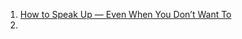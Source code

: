 1. [How to Speak Up — Even When You Don’t Want To](How%20to%20Speak%20Up%20—%20Even%20When%20You%20Don’t%20Want%20To.md)
2. 